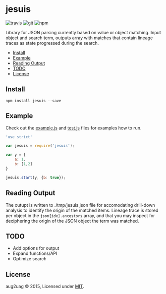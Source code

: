 # jesuis
[![travis][travis-badge]][travis-url]
[![git][git-badge]][git-url]
[![npm][npm-badge]][npm-url]

Library for JSON parsing currently based on value or object matching. Input object and search term, outputs array with matches that contain lineage traces as state progressed during the search.

* [Install](#install)
* [Example](#example)
* [Reading Output](#output)
* [TODO](#todo)
* [License](#license)

<a name="install"></a>
## Install

```
npm install jesuis --save
```

<a name="example"></a>
## Example
Check out the [example.js][example] and [test.js][example] files for examples how to run. 
```js
'use strict'

var jesuis = require('jesuis');

var y = {
	a: 1,
	b: [1,2]
}

jesuis.start(y, {b: true});
```

<a name="output"></a>
## Reading Output

The outupt is written to ./tmp/jesuis.json file for accomodating drill-down analysis to identify the origin of the matched items. Lineage trace is stored per object in the `json[idx].ancestors` array, and that you may inspect for deciphering the origin of the JSON object the term was matched.

## TODO

- Add options for output
- Expand functions/API
- Optimize search

## License
aug2uag © 2015, Licensed under [MIT][].

[MIT]: ./LICENSE
[example]: ./example.js
[test]: ./test.js

[travis-badge]: https://img.shields.io/travis/aug2uag/jesuis.svg?style=flat-square
[travis-url]: https://travis-ci.org/aug2uag/jesuis
[git-badge]: https://img.shields.io/github/release/aug2uag/jesuis.svg?style=flat-square
[git-url]: https://github.com/aug2uag/jesuis/releases
[npm-badge]: https://img.shields.io/npm/v/jesuis.svg?style=flat-square
[npm-url]: https://npmjs.org/package/jesuis
